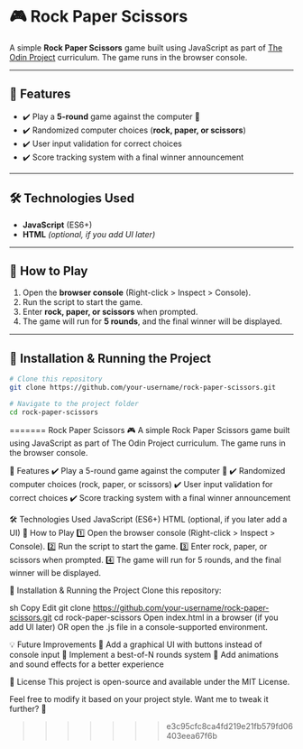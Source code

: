 # 🎮 Rock Paper Scissors

A simple **Rock Paper Scissors** game built using JavaScript as part of [The Odin Project](https://www.theodinproject.com/) curriculum. The game runs in the browser console.

---

## 📌 Features

- ✔️ Play a **5-round** game against the computer 🤖
- ✔️ Randomized computer choices (**rock, paper, or scissors**)
- ✔️ User input validation for correct choices
- ✔️ Score tracking system with a final winner announcement

---

## 🛠️ Technologies Used

- **JavaScript** (ES6+)
- **HTML** _(optional, if you add UI later)_

---

## 📜 How to Play

1. Open the **browser console** (Right-click > Inspect > Console).
2. Run the script to start the game.
3. Enter **rock, paper, or scissors** when prompted.
4. The game will run for **5 rounds**, and the final winner will be displayed.

---

## 📂 Installation & Running the Project

```sh
# Clone this repository
git clone https://github.com/your-username/rock-paper-scissors.git

# Navigate to the project folder
cd rock-paper-scissors
```

=======
Rock Paper Scissors 🎮
A simple Rock Paper Scissors game built using JavaScript as part of The Odin Project curriculum. The game runs in the browser console.

📌 Features
✔️ Play a 5-round game against the computer 🤖
✔️ Randomized computer choices (rock, paper, or scissors)
✔️ User input validation for correct choices
✔️ Score tracking system with a final winner announcement

🛠️ Technologies Used
JavaScript (ES6+)
HTML (optional, if you later add a UI)
📜 How to Play
1️⃣ Open the browser console (Right-click > Inspect > Console).
2️⃣ Run the script to start the game.
3️⃣ Enter rock, paper, or scissors when prompted.
4️⃣ The game will run for 5 rounds, and the final winner will be displayed.

📂 Installation & Running the Project
Clone this repository:

sh
Copy
Edit
git clone https://github.com/your-username/rock-paper-scissors.git
cd rock-paper-scissors
Open index.html in a browser (if you add UI later) OR open the .js file in a console-supported environment.

💡 Future Improvements
🔹 Add a graphical UI with buttons instead of console input
🔹 Implement a best-of-N rounds system
🔹 Add animations and sound effects for a better experience

📜 License
This project is open-source and available under the MIT License.

Feel free to modify it based on your project style. Want me to tweak it further? 🚀

> > > > > > > e3c95cfc8ca4fd219e21fb579fd06403eea67f6b
